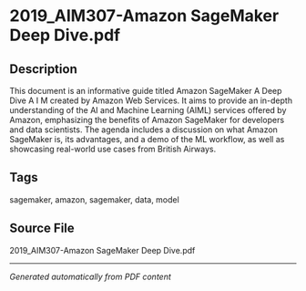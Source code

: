 # 2019_AIM307-Amazon SageMaker Deep Dive.pdf

## Description
This document is an informative guide titled Amazon SageMaker A Deep Dive A I M created by Amazon Web Services. It aims to provide an in-depth understanding of the AI and Machine Learning (AIML) services offered by Amazon, emphasizing the benefits of Amazon SageMaker for developers and data scientists. The agenda includes a discussion on what Amazon SageMaker is, its advantages, and a demo of the ML workflow, as well as showcasing real-world use cases from British Airways.
## Tags
sagemaker, amazon, sagemaker, data, model

## Source File
2019_AIM307-Amazon SageMaker Deep Dive.pdf

---
*Generated automatically from PDF content*
